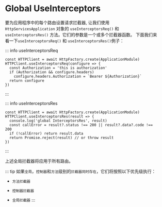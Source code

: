 # Global UseInterceptors

要为应用程序中的每个路由设置请求拦截器, 让我们使用 `HttpServicesApplication` 对象的 `useInterceptorsReq()` 和 `useInterceptorsRes()` 方法。它们的参数是一个或多个拦截器函数。
下面我们来看一下`useInterceptorsReq()` 和 `useInterceptorsRes()`例子：

::: info useInterceptorsReq
```ts{2}
const HTTPClient = await HttpFactory.create(ApplicationModule)
HTTPClient.useInterceptorsReq(configure => {
  const Authorization = 'this is authorization'
  if (Authorization && configure.headers)
    configure.headers.Authorization = `Bearer ${Authorization}`
  return configure
})
```
:::

::: info useInterceptorsRes
```ts{2}
const HTTPClient = await HttpFactory.create(ApplicationModule)
HTTPClient.useInterceptorsRes(result => {
  console.log('global InterceptorsRes', result)
  const callError = result?.status !== 200 || result?.data?.code !== 200
  if (!callError) return result.data
  return Promise.reject(result) // or throw result
})
```
:::

上述全局拦截器将应用于所有路由。

::: tip
如果`全局`，`控制器`和`方法`级别的`拦截器同时存在`，它们将按照以下优先级执行：  
- `方法拦截器`
* `控制器拦截器`
+ `全局拦截器`
:::